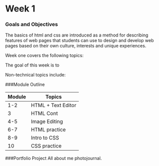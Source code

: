 # Week 1

### Goals and Objectives
The basics of html and css are introduced as a method for describing features of web pages that students can use to design and develop web pages based on their own culture, interests and unique experiences.

Week one covers the following topics:

The goal of this week is to

Non-technical topics include:

###Module Outline

| Module                      | Topics                      |
|-----------------------------|-----------------------------|
| 1-2                         | HTML + Text Editor              |
| 3                           | HTML Cont                |
| 4-5                         | Image Editing           |
| 6-7                           | HTML practice               |
| 8-9                         | Intro to CSS                |
| 10                        | CSS practice         |

###Portfolio Project
All about me photojournal.

